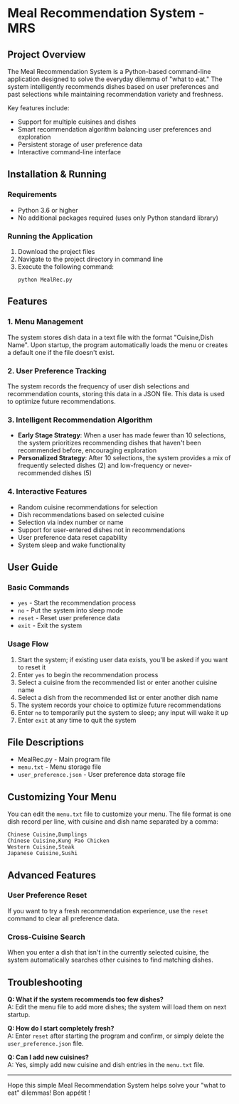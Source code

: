 # Meal Recommendation System - MRS

## Project Overview

The Meal Recommendation System is a Python-based command-line application designed to solve the everyday dilemma of "what to eat." The system intelligently recommends dishes based on user preferences and past selections while maintaining recommendation variety and freshness.

Key features include:
- Support for multiple cuisines and dishes
- Smart recommendation algorithm balancing user preferences and exploration
- Persistent storage of user preference data
- Interactive command-line interface

## Installation & Running

### Requirements
- Python 3.6 or higher
- No additional packages required (uses only Python standard library)

### Running the Application
1. Download the project files
2. Navigate to the project directory in command line
3. Execute the following command:
   ```
   python MealRec.py
   ```

## Features

### 1. Menu Management
The system stores dish data in a text file with the format "Cuisine,Dish Name". Upon startup, the program automatically loads the menu or creates a default one if the file doesn't exist.

### 2. User Preference Tracking
The system records the frequency of user dish selections and recommendation counts, storing this data in a JSON file. This data is used to optimize future recommendations.

### 3. Intelligent Recommendation Algorithm
- **Early Stage Strategy**: When a user has made fewer than 10 selections, the system prioritizes recommending dishes that haven't been recommended before, encouraging exploration
- **Personalized Strategy**: After 10 selections, the system provides a mix of frequently selected dishes (2) and low-frequency or never-recommended dishes (5)

### 4. Interactive Features
- Random cuisine recommendations for selection
- Dish recommendations based on selected cuisine
- Selection via index number or name
- Support for user-entered dishes not in recommendations
- User preference data reset capability
- System sleep and wake functionality

## User Guide

### Basic Commands
- `yes` - Start the recommendation process
- `no` - Put the system into sleep mode
- `reset` - Reset user preference data
- `exit` - Exit the system

### Usage Flow
1. Start the system; if existing user data exists, you'll be asked if you want to reset it
2. Enter `yes` to begin the recommendation process
3. Select a cuisine from the recommended list or enter another cuisine name
4. Select a dish from the recommended list or enter another dish name
5. The system records your choice to optimize future recommendations
6. Enter `no` to temporarily put the system to sleep; any input will wake it up
7. Enter `exit` at any time to quit the system

## File Descriptions

- MealRec.py - Main program file
- `menu.txt` - Menu storage file
- `user_preference.json` - User preference data storage file

## Customizing Your Menu

You can edit the `menu.txt` file to customize your menu. The file format is one dish record per line, with cuisine and dish name separated by a comma:
```
Chinese Cuisine,Dumplings
Chinese Cuisine,Kung Pao Chicken
Western Cuisine,Steak
Japanese Cuisine,Sushi
```

## Advanced Features

### User Preference Reset
If you want to try a fresh recommendation experience, use the `reset` command to clear all preference data.

### Cross-Cuisine Search
When you enter a dish that isn't in the currently selected cuisine, the system automatically searches other cuisines to find matching dishes.

## Troubleshooting

**Q: What if the system recommends too few dishes?**  
A: Edit the menu file to add more dishes; the system will load them on next startup.

**Q: How do I start completely fresh?**  
A: Enter `reset` after starting the program and confirm, or simply delete the `user_preference.json` file.

**Q: Can I add new cuisines?**  
A: Yes, simply add new cuisine and dish entries in the `menu.txt`  file.

---

Hope this simple Meal Recommendation System helps solve your "what to eat" dilemmas!
Bon appétit !